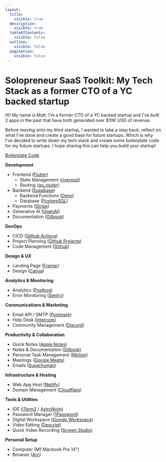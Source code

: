 ```yaml
---
layout:
  title:
    visible: true
  description:
    visible: true
  tableOfContents:
    visible: false
  outline:
    visible: false
  pagination:
    visible: false
---
```


# Solopreneur SaaS Toolkit: My Tech Stack as a former CTO of a YC backed startup

Hi! My name is Matt. I'm a former CTO of a YC backed startup and I've built 2 apps in the past that have both generated over $10K USD of revenue.

Before moving onto my third startup, I wanted to take a step back, reflect on what I've done and create a good base for future startups. Which is why I've decided to write down my tech stack and create some boilerplate code for my future startups. I hope sharing this can help you build your startup!

[Boilerplate Code](https://github.com/devtodollars/flutter-supabase-production-template)

**Development**

* Frontend ([Flutter](https://flutter.dev/))
  * State Management ([riverpod](https://pub.dev/packages/riverpod))
  * Routing ([go\_router](https://pub.dev/packages/go\_router))
* Backend ([Supabase](https://supabase.com/))
  * Backend Functions ([Deno](https://supabase.com/docs/guides/functions))
  * Database ([PostgreSQL](https://supabase.com/docs/guides/database/overview))
* Payments ([Stripe](https://stripe.com/))
* Generative AI ([OpenAI](https://openai.com/))
* Documentation ([Gitbook](https://www.gitbook.com/))

**DevOps**

* CICD ([Github Actions](https://github.com/features/actions))
* Project Planning ([Github Projects](https://docs.github.com/en/issues/planning-and-tracking-with-projects/learning-about-projects/about-projects))
* Code Management ([Github](https://github.com/))

**Design & UX**

* Landing Page ([Framer](https://framer.com/projects/))
* Design ([Canva](https://www.canva.com/))

**Analytics & Monitoring**

* Analytics ([Posthog](https://posthog.com/))
* Error Monitoring ([Sentry](https://sentry.io/welcome/))

**Communications & Marketing**

* Email API / SMTP ([Postmark](https://postmarkapp.com/))
* Help Desk ([Intercom](https://www.intercom.com/))
* Community Management ([Discord](https://discord.com/))

**Productivity & Collaboration**

* Quick Notes ([Apple Notes](https://apps.apple.com/ca/app/notes/id1110145109))
* Notes & Documentation ([Gitbook](https://www.gitbook.com/))
* Personal Task Management ([Motion](https://www.usemotion.com/))
* Meetings ([Google Meets](https://meet.google.com/))
* Emails ([Superhuman](https://superhuman.com/))

**Infrastructure & Hosting**

* Web App Host ([Netlify](https://www.netlify.com/))
* Domain Management ([Cloudflare](https://www.cloudflare.com/))

**Tools & Utilities**

* IDE ([iTerm2](https://iterm2.com/) / [AstroNvim](https://astronvim.com/))
* Password Manager ([1Password](https://1password.com/))
* Digital Workspace ([Google Workspace](https://workspace.google.com/intl/en\_ca/))
* Video Editing ([Descript](https://www.descript.com/))
* Quick Video Recording ([Screen Studio](https://www.screen.studio/))

**Personal Setup**

* Computer (M1 Macbook Pro 14")
* Browser ([Arc](https://arc.net/))
